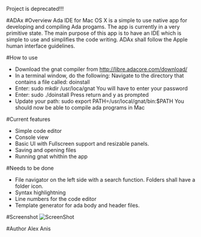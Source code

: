 Project is deprecated!!!


#ADAx 
#Overview
Ada IDE for Mac OS X is a simple to use native app for developing and compiling Ada progams. The app is currently in a very primitive state.
The main purpose of this app is to have an IDE which is simple to use and simplifies the code writing. ADAx shall follow the Apple human interface guidelines.


#How to use
+ Download the gnat compiler from http://libre.adacore.com/download/
+ In a terminal window, do the following:
Navigate to the directory that contains a file called: doinstall
+ Enter: sudo mkdir /usr/loca/gnat
You will have to enter your password
+ Enter: sudo ./doinstall
Press return and y as prompted
+ Update your path: sudo export PATH=/usr/local/gnat/bin:$PATH
You should now be able to compile ada programs in Mac

#Current features
+ Simple code editor 
+ Console view
+ Basic UI with Fullscreen support and resizable panels.
+ Saving and opening files
+ Running gnat whithin the app

#Needs to be done
+ File navigator on the left side with a search function. Folders shall have a folder icon.  
+ Syntax highlightning 
+ Line numbers for the code editor
+ Template generator for ada body and header files. 

#Screenshot
![ScreenShot](https://raw.github.com/alexanis/ADAx-IDE/master/Screenshot.png)

#Author
Alex Anis
